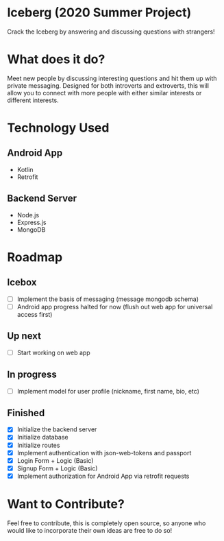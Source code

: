 # Iceberg (2020 Summer Project)

Crack the Iceberg by answering and discussing questions with strangers!

# What does it do?

Meet new people by discussing interesting questions and hit them up with private messaging. Designed for both introverts and extroverts, this will allow you to connect with more people with either similar interests or different interests.

# Technology Used

## Android App

- Kotlin
- Retrofit

## Backend Server

- Node.js
- Express.js
- MongoDB

# Roadmap

## Icebox

- [ ] Implement the basis of messaging (message mongodb schema)
- [ ] Android app progress halted for now (flush out web app for universal access first)

## Up next

- [ ] Start working on web app

## In progress

- [ ] Implement model for user profile (nickname, first name, bio, etc)

## Finished

- [x] Initialize the backend server
- [x] Initialize database
- [x] Initialize routes
- [x] Implement authentication with json-web-tokens and passport
- [x] Login Form + Logic (Basic)
- [x] Signup Form + Logic (Basic)
- [x] Implement authorization for Android App via retrofit requests

# Want to Contribute?

Feel free to contribute, this is completely open source, so anyone who would like to incorporate their own ideas are free to do so!
